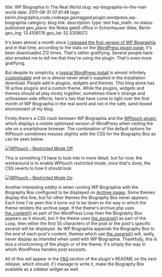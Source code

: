 title: WP Biographia In The Real World
slug: wp-biographia-in-the-real-world
date: 2011-08-31 07:41:48
tags: berlin,biographia,code,codeage,geotagged,plugin,wordpress,wp-biographia
category: blog
link: 
description: 
type: text
has_math: no
status: published
geo_place: the Nokia gate5 office in Schönhauser Allee, Berlin
geo_lng: 13.4108176
geo_lat: 52.5308072

It's been almost a month since [I released the first version of WP Biographia](/2011/08/08/wp-biographia-is-but-a-quarter-of-the-way-to-wp-mappa/ "/2011/08/08/wp-biographia-is-but-a-quarter-of-the-way-to-wp-mappa/") and in that time, according to the stats on the [WordPress plugin page](https://wordpress.org/extend/plugins/wp-biographia/ "https://wordpress.org/extend/plugins/wp-biographia/"), it's been downloaded 212 times. That's rather gratifying. Several people have also emailed me to tell me that they're using the plugin. That's even more gratifying.

But despite its simplicity, a [typical WordPress install](https://wordpress.org/download/ "https://wordpress.org/download/") is almost infinitely [customisable](https://wordpress.org/extend/ "https://wordpress.org/extend/") and so is almost never what's supplied in the installation download. People add in plugins, widgets and themes. This blog alone has 18 active plugins and a custom theme. While the plugins, widgets and themes should all play nicely together, sometimes there's strange and unforeseen side effects; here's two that have come to light over the first month of WP Biographia in the real world and not in the safe, sand-boxed environment of my blog.

<!-- TEASER_END -->

Firstly there's a CSS clash between WP Biographia and the [WPtouch plugin](https://wordpress.org/extend/plugins/wptouch/ "https://wordpress.org/extend/plugins/wptouch/"), which displays a mobile optimised version of WordPress when visiting the site on a smartphone browser. The combination of the default options for WPtouch sometimes messes slightly with the CSS for the Biography Box as can be seen below.



[![WPtouch - Restricted Mode Off](/wp-content/uploads/2011/08/WPtouch-Restricted-Mode-Off.png "WPtouch - Restricted Mode Off")](/wp-content/uploads/2011/08/WPtouch-Restricted-Mode-Off.png "/wp-content/uploads/2011/08/WPtouch-Restricted-Mode-Off.png")



This is something I'll have to look into in more detail, but for now, the workaround is to enable WPtouch restricted mode; once that's done, the CSS reverts to how it should look.

[![WPtouch - Restricted Mode On](/wp-content/uploads/2011/08/WPtouch-Restricted-Mode-On.png "WPtouch - Restricted Mode On")](/wp-content/uploads/2011/08/WPtouch-Restricted-Mode-On.png "/wp-content/uploads/2011/08/WPtouch-Restricted-Mode-On.png")



Another interesting oddity is when running WP Biographia with the Biography Box configured to be displayed on [Archive pages](https://codex.wordpress.org/Creating_an_Archive_Index "https://codex.wordpress.org/Creating_an_Archive_Index"). Some themes display this fine, but for other themes the Biography Box never appears. Each time I've seen this it turns out to be down to the way in which the theme renders the archive page. If the theme's archive.php uses [the\_content()](https://codex.wordpress.org/Function_Reference/the_content "https://codex.wordpress.org/Function_Reference/the_content") as part of the WordPress Loop then the Biography Box appears as it should, but if the theme uses [the\_excerpt()](https://codex.wordpress.org/Function_Reference/the_excerpt "https://codex.wordpress.org/Function_Reference/the_excerpt") as part of the Loop, then either the first 55 characters of the post or the post's specific excerpt will be displayed. As WP Biographia appends the Biography Box to the end of each post's content, themes which use [the\_excerpt()](https://codex.wordpress.org/Function_Reference/the_excerpt "https://codex.wordpress.org/Function_Reference/the_excerpt") will, sadly, never display as intended when used with WP Biographia. Thankfully, this is less a shortcoming of the plugin or of the theme, it's simply the way in which WordPress handles post excerpts.

All of this will appear in the [FAQ](https://wordpress.org/extend/plugins/wp-biographia/faq/ "https://wordpress.org/extend/plugins/wp-biographia/faq/") section of the plugin's README on the next release, which should, if I manage to write it, make the Biography Box available as a sidebar widget as well.


